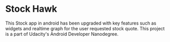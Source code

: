 # Stock Hawk

This Stock app in android has been upgraded with key features such as widgets and realtime graph for the user requested stock quote. This project is a part of  Udacity's Android Developer Nanodegree. 

